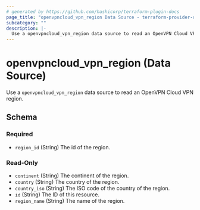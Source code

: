 ```yaml
---
# generated by https://github.com/hashicorp/terraform-plugin-docs
page_title: "openvpncloud_vpn_region Data Source - terraform-provider-openvpncloud"
subcategory: ""
description: |-
  Use a openvpncloud_vpn_region data source to read an OpenVPN Cloud VPN region.
---
```


# openvpncloud_vpn_region (Data Source)

Use a `openvpncloud_vpn_region` data source to read an OpenVPN Cloud VPN region.



<!-- schema generated by tfplugindocs -->
## Schema

### Required

- `region_id` (String) The id of the region.

### Read-Only

- `continent` (String) The continent of the region.
- `country` (String) The country of the region.
- `country_iso` (String) The ISO code of the country of the region.
- `id` (String) The ID of this resource.
- `region_name` (String) The name of the region.


